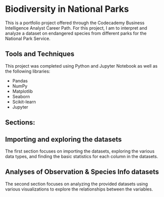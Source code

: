 # Biodiversity in National Parks
This is a portfolio project offered through the Codecademy Business Intelligence Analyst Career Path. For this project, I am to interpret and analyze a dataset on endangered species from different parks for the National Park Service.

## Tools and Techniques
This project was completed using Python and Jupyter Notebook as well as the following libraries:
* Pandas
* NumPy
* Matplotlib
* Seaborn
* Scikit-learn
* Jupyter

## Sections:
## Importing and exploring the datasets
The first section focuses on importing the datasets, exploring the various data types, and finding the basic statistics for each column in the datasets.
## Analyses of Observation & Species Info datasets
The second section focuses on analyzing the provided datasets using various visualizations to explore the relationships between the variables.
